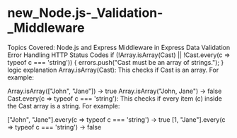 # new_Node.js-_Validation-_Middleware
Topics Covered: Node.js and Express Middleware in Express Data Validation Error Handling HTTP Status Codes
 if (!Array.isArray(Cast) || !Cast.every(c => typeof c === 'string')) {
    errors.push("Cast must be an array of strings.");
  }
  logic explanation
  Array.isArray(Cast):
This checks if Cast is an array. For example:

Array.isArray(["John", "Jane"]) → true
Array.isArray("John, Jane") → false
Cast.every(c => typeof c === 'string'):
This checks if every item (c) inside the Cast array is a string. For example:

["John", "Jane"].every(c => typeof c === 'string') → true
[1, "Jane"].every(c => typeof c === 'string') → false

